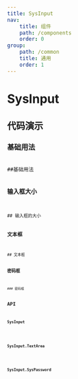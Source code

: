 ```yaml
---
title: SysInput
nav:
    title: 组件
    path: /components
    order: 0
group:
    path: /common
    title: 通用
    order: 1
---
```


# SysInput



## 代码演示
### 基础用法
<code src="./demo/SysInportDemo.tsx">
##基础用法


### 输入框大小
<code src="./demo/InportSize.tsx">
## 输入框的大小

### 文本框
<code src="./demo/SysTextArea.tsx">
## 文本框

### 密码框
<code src="./demo/password.tsx">
### 密码框

## API

### SysInput
<API src="./SysInput.tsx" hideTitle export='[""]' ></API>

### SysInput.TextArea
<API src="./TextArea.tsx" hideTitle ></API>

### SysInput.SysPassword
<API src="./Password.tsx" hideTitle></API>